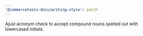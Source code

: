 ```yaml
---
'@commercetools-docs/writing-style': patch
---
```


Ajust acronym check to accept compound nouns spelled out with lowercased initials.
